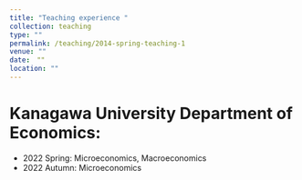```yaml
---
title: "Teaching experience "
collection: teaching
type: ""
permalink: /teaching/2014-spring-teaching-1
venue: ""
date:　""
location: ""
---
```


Kanagawa University Department of Economics:
====== 
* 2022 Spring: Microeconomics, Macroeconomics
* 2022 Autumn: Microeconomics
